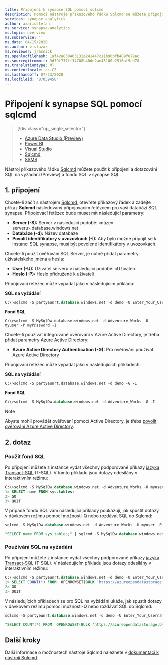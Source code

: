 ```yaml
---
title: Připojení k synapse SQL pomocí sqlcmd
description: Pomocí nástroje příkazového řádku Sqlcmd se můžete připojit a dotazovat SQL na vyžádání (Preview) a fondu SQL.
services: synapse analytics
author: azaricstefan
ms.service: synapse-analytics
ms.topic: overview
ms.subservice: ''
ms.date: 04/15/2020
ms.author: v-stazar
ms.reviewer: jrasnick
ms.openlocfilehash: 1af42a838463132a241447c11b90bfb489f879ac
ms.sourcegitcommit: 3d79f737ff34708b48dd2ae45100e2516af9ed78
ms.translationtype: MT
ms.contentlocale: cs-CZ
ms.lasthandoff: 07/23/2020
ms.locfileid: "87059450"
---
```

# <a name="connect-to-synapse-sql-with-sqlcmd"></a>Připojení k synapse SQL pomocí sqlcmd

> [!div class="op_single_selector"]
> * [Azure Data Studio (Preview)](get-started-azure-data-studio.md)
> * [Power BI](get-started-power-bi-professional.md)
> * [Visual Studio](../sql-data-warehouse/sql-data-warehouse-query-visual-studio.md?toc=/azure/synapse-analytics/toc.json&bc=/azure/synapse-analytics/breadcrumb/toc.json)
> * [Sqlcmd](../sql/get-started-connect-sqlcmd.md)
> * [SSMS](get-started-ssms.md)

Nástroj příkazového řádku [Sqlcmd](/sql/tools/sqlcmd-utility?toc=/azure/synapse-analytics/toc.json&bc=/azure/synapse-analytics/breadcrumb/toc.json&view=azure-sqldw-latest) můžete použít k připojení a dotazování SQL na vyžádání (Preview) a fondu SQL v synapse SQL.  

## <a name="1-connect"></a>1. připojení
Chcete-li začít s nástrojem [Sqlcmd](/sql/tools/sqlcmd-utility?toc=/azure/synapse-analytics/toc.json&bc=/azure/synapse-analytics/breadcrumb/toc.json&view=azure-sqldw-latest), otevřete příkazový řádek a zadejte příkaz **Sqlcmd** následovaný připojovacím řetězcem pro vaši databázi SQL synapse. Připojovací řetězec bude muset mít následující parametry:

* **Server (-S):** Server v následující podobě: `<`název serveru`>`.database.windows.net
* **Databáze (-d):** Název databáze
* **Povolit identifikátory v uvozovkách (-I):** Aby bylo možné připojit se k instanci SQL synapse, musí být povolené identifikátory v uvozovkách.

Chcete-li použít ověřování SQL Server, je nutné přidat parametry uživatelského jména a hesla:

* **User (-U):** Uživatel serveru v následující podobě: `<`Uživatel`>`
* **Heslo (-P):** Heslo přidružené k uživateli

Připojovací řetězec může vypadat jako v následujícím příkladu:

**SQL na vyžádání**

```sql
C:\>sqlcmd -S partyeunrt.database.windows.net -d demo -U Enter_Your_Username_Here -P Enter_Your_Password_Here -I
```

**Fond SQL**

```
C:\>sqlcmd -S MySqlDw.database.windows.net -d Adventure_Works -U myuser -P myP@ssword -I
```

Chcete-li používat integrované ověřování v Azure Active Directory, je třeba přidat parametry Azure Active Directory:

* **Azure Active Directory Authentication (-G):** Pro ověřování používat Azure Active Directory

Připojovací řetězec může vypadat jako v následujících příkladech:

**SQL na vyžádání**

```
C:\>sqlcmd -S partyeunrt.database.windows.net -d demo -G -I
```

**Fond SQL**

```sql
C:\>sqlcmd -S MySqlDw.database.windows.net -d Adventure_Works -G -I
```

> [!NOTE]
> Abyste mohli provádět ověřování pomocí Active Directory, je třeba [povolit ověřování Azure Active Directory](../sql-data-warehouse/sql-data-warehouse-authentication.md?toc=/azure/synapse-analytics/toc.json&bc=/azure/synapse-analytics/breadcrumb/toc.json).

## <a name="2-query"></a>2. dotaz

### <a name="use-sql-pool"></a>Použít fond SQL

Po připojení můžete z instance vydat všechny podporované příkazy [jazyka Transact-SQL](/sql/t-sql/language-reference?toc=/azure/synapse-analytics/toc.json&bc=/azure/synapse-analytics/breadcrumb/toc.json&view=azure-sqldw-latest) (T-SQL). V tomto příkladu jsou dotazy odesílány v interaktivním režimu:

```sql
C:\>sqlcmd -S MySqlDw.database.windows.net -d Adventure_Works -U myuser -P myP@ssword -I
1> SELECT name FROM sys.tables;
2> GO
3> QUIT
```

V případě fondu SQL vám následující příklady poukazují, jak spustit dotazy v dávkovém režimu pomocí možnosti-Q nebo rozdávat SQL do Sqlcmd:

```sql
sqlcmd -S MySqlDw.database.windows.net -d Adventure_Works -U myuser -P myP@ssword -I -Q "SELECT name FROM sys.tables;"
```

```sql
"SELECT name FROM sys.tables;" | sqlcmd -S MySqlDw.database.windows.net -d Adventure_Works -U myuser -P myP@ssword -I > .\tables.out
```

### <a name="use-sql-on-demand"></a>Používání SQL na vyžádání

Po připojení můžete z instance vydat všechny podporované příkazy [jazyka Transact-SQL](/sql/t-sql/language-reference?toc=/azure/synapse-analytics/toc.json&bc=/azure/synapse-analytics/breadcrumb/toc.json&view=azure-sqldw-latest) (T-SQL).  V následujícím příkladu jsou dotazy odesílány v interaktivním režimu:

```sql
C:\>sqlcmd -S partyeunrt.database.windows.net -d demo -U Enter_Your_Username_Here -P Enter_Your_Password_Here -I
1> SELECT COUNT(*) FROM  OPENROWSET(BULK 'https://azureopendatastorage.blob.core.windows.net/censusdatacontainer/release/us_population_county/year=20*/*.parquet', FORMAT='PARQUET')
2> GO
3> QUIT
```

V následujících příkladech se pro SQL na vyžádání ukáže, jak spustit dotazy v dávkovém režimu pomocí možnosti-Q nebo rozdávat SQL do Sqlcmd:

```sql
sqlcmd -S partyeunrt.database.windows.net -d demo -U Enter_Your_Username_Here -P 'Enter_Your_Password_Here' -I -Q "SELECT COUNT(*) FROM  OPENROWSET(BULK 'https://azureopendatastorage.blob.core.windows.net/censusdatacontainer/release/us_population_county/year=20*/*.parquet', FORMAT='PARQUET')"
```

```sql
"SELECT COUNT(*) FROM  OPENROWSET(BULK 'https://azureopendatastorage.blob.core.windows.net/censusdatacontainer/release/us_population_county/year=20*/*.parquet', FORMAT='PARQUET')" | sqlcmd -S partyeunrt.database.windows.net -d demo -U Enter_Your_Username_Here -P 'Enter_Your_Password_Here' -I > ./tables.out
```

## <a name="next-steps"></a>Další kroky

Další informace o možnostech nástroje Sqlcmd naleznete v [dokumentaci k nástroji Sqlcmd](/sql/tools/sqlcmd-utility?toc=/azure/synapse-analytics/toc.json&bc=/azure/synapse-analytics/breadcrumb/toc.json&view=azure-sqldw-latest).
